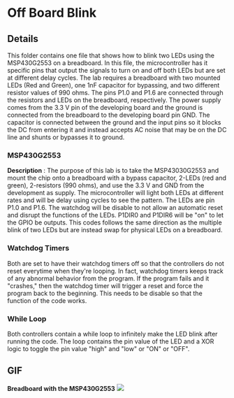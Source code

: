 # Off Board Blink
## Details
This folder contains one file that shows how to blink two LEDs using the MSP430G2553 on a breadboard. In this file, the microcontroller has it specific pins that output the signals to turn on and off both LEDs but are set at different delay cycles. The lab requires a breadboard with two mounted LEDs (Red and Green), one 1nF capacitor for bypassing, and two different resistor values of 990 ohms. The pins P1.0 and P1.6 are connected through the resistors and LEDs on the breadboard, respectively. The power supply comes from the 3.3 V pin of the developing board and the ground is connected from the breadboard to the developing board pin GND. The capacitor is connected between the ground and the input pins so it blocks the DC from entering it and instead accepts AC noise that may be on the DC line and shunts or bypasses it to ground. 

### MSP430G2553
**Description** : The purpose of this lab is to take the MSP43030G2553 and mount the chip onto a breadboard with a bypass capacitor, 2-LEDs (red and green), 2-resistors (990 ohms), and use the 3.3 V and GND from the development as supply. The microcontroller will light both LEDs  at different rates and will be delay using cycles to see the pattern. The LEDs are pin P1.0 and P1.6. The watchdog will be disable to not allow an automatic reset and disrupt the functions of the LEDs. P1DIR0 and P1DIR6 will be "on" to let the GPIO be outputs. This codes follows the same direction as the multiple blink of two LEDs but are instead swap for physical LEDs on a breadboard. 

### Watchdog Timers
Both are set to have their watchdog timers off so that the controllers do not reset everytime when they're looping. In fact, watchdog timers keeps track of any abnormal behavior from the program. If the program fails and it "crashes," then the watchdog timer will trigger a reset and force the program back to the beginning. This needs to be disable so that the function of the code works.

### While Loop
Both controllers contain a while loop to infinitely make the LED blink after running the code. The loop contains the pin value of the LED and a XOR logic to toggle the pin value "high" and "low" or "ON" or "OFF".

## GIF
**Breadboard with the MSP430G2553**
![](gif_1537582092.gif)
